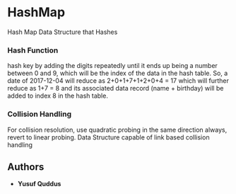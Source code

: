 # HashMap
Hash Map Data Structure that Hashes

### Hash Function

hash key by adding the digits repeatedly until it ends up being a number between 0 and 9, which will be the index of the data in the hash table. So, a date of 2017-12-04 will reduce as 2+0+1+7+1+2+0+4 = 17 which will further reduce as 1+7 = 8 and its associated data record (name + birthday) will be added to index 8 in the hash table.

### Collision Handling

For collision resolution, use quadratic probing in the same direction always, revert to linear probing. Data Structure capable of link based collision handling

## Authors

* **Yusuf Quddus**

